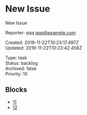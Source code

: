 # New Issue

New Issue

Reporter: qqq <qqq@example.com>  

Created: 2019-11-22T10:23:17.497Z  
Updated: 2019-11-22T10:23:42.458Z

Type: task  
Status: backlog  
Archived: false  
Priority: 10

## Blocks
- [11](11.md)
- [12](12.md)
